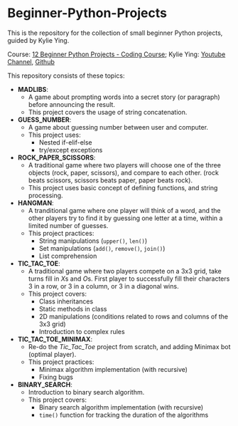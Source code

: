 # Beginner-Python-Projects
This is the repository for the collection of small beginner Python projects, guided by Kylie Ying.

Course: [12 Beginner Python Projects - Coding Course](https://www.youtube.com/watch?v=8ext9G7xspg&t=9109s);
Kylie Ying: [Youtube Channel](https://www.youtube.com/ycubed), [Github](https://github.com/kying18)

This repository consists of these topics:
- **MADLIBS**: 
   - A game about prompting words into a secret story (or paragraph) before announcing the result.
   - This project covers the usage of string concatenation.
- **GUESS_NUMBER**:
   - A game about guessing number between user and computer.
   - This project uses:
      - Nested if-elif-else
      - try/except exceptions
- **ROCK_PAPER_SCISSORS**:
   - A traditional game where two players will choose one of the three objects (rock, paper, scissors), and compare to each other. (rock beats scissors, scissors beats paper, paper beats rock).
   - This project uses basic concept of defining functions, and string processing.
- **HANGMAN**:
   - A tranditional game where one player will think of a word, and the other players try to find it by guessing one letter at a time, within a limited number of guesses.
   - This project practices:
      - String manipulations (`upper()`, `len()`)
      - Set manipulations (`add()`, `remove()`, `join()`)
      - List comprehension
- **TIC_TAC_TOE**:
   - A traditional game where two players compete on a 3x3 grid, take turns fill in *X*s and *O*s. First player to successfully fill their characters 3 in a row, or 3 in a column, or 3 in a diagonal wins.
   - This project covers:
      - Class inheritances
      - Static methods in class
      - 2D manipulations (conditions related to rows and columns of the 3x3 grid)
      - Introduction to complex rules
- **TIC_TAC_TOE_MINIMAX**:
   - Re-do the *Tic_Tac_Toe* project from scratch, and adding Minimax bot (optimal player).
   - This project practices:
      - Minimax algorithm implementation (with recursive)
      - Fixing bugs
- **BINARY_SEARCH**:
   - Introduction to binary search algorithm.
   - This project covers:
      - Binary search algorithm implementation (with recursive)
      - `time()` function for tracking the duration of the algorithms